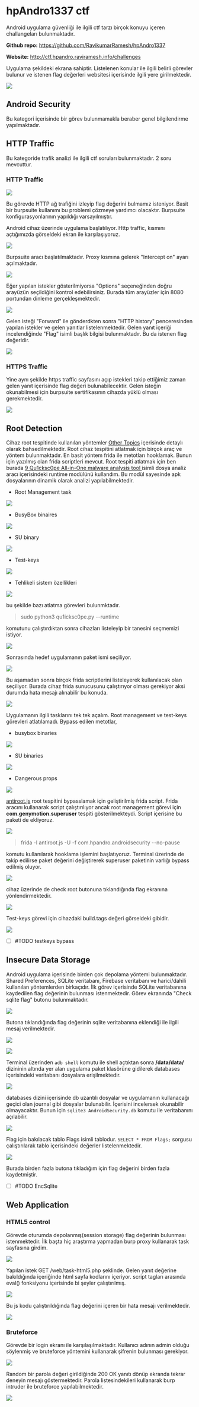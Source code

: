 # hpAndro1337 ctf

Android uygulama güvenliği ile ilgili ctf tarzı birçok konuyu içeren challangeları bulunmaktadır.

**Github repo:** https://github.com/RavikumarRamesh/hpAndro1337

**Website:** http://ctf.hpandro.raviramesh.info/challenges

Uygulama şekildeki ekrana sahiptir. Listelenen konular ile ilgili belirli görevler bulunur ve istenen flag değerleri websitesi içerisinde ilgili yere girilmektedir.

![](../../images/Pasted%20image%2020220326200341.png)


## Android Security
Bu kategori içerisinde bir görev bulunmamakla beraber genel bilgilendirme yapılmaktadır.

## HTTP Traffic
Bu kategoride trafik analizi ile ilgili ctf soruları bulunmaktadır. 2 soru mevcuttur.

### HTTP Traffic

![](../images/Pasted%20image%2020220326202459.png)

Bu görevde HTTP ağ trafiğini izleyip flag değerini bulmamız isteniyor. Basit bir burpsuite kullanımı bu problemi çözmeye yardımcı olacaktır. Burpsuite konfigurasyonlarının yapıldığı varsayılmıştır.

Android cihaz üzerinde uygulama başlatılıyor. Http traffic, kısmını açtığımızda görseldeki ekran ile karşılaşıyoruz.

![](../images/Pasted%20image%2020220327120957.png)

Burpsuite aracı başlatılmaktadır. Proxy kısmına gelerek "Intercept on" ayarı açılmaktadır.

![](../images/Pasted%20image%2020220327120704.png)

Eğer yapılan istekler gösterilmiyorsa "Options" seçeneğinden doğru arayüzün seçildiğini kontrol edebilirsiniz. Burada tüm arayüzler için 8080 portundan dinleme gerçekleşmektedir.

![](../images/Pasted%20image%2020220327122041.png)

Gelen isteği "Forward" ile gönderdkten sonra "HTTP history" penceresinden yapılan istekler ve gelen yanıtlar listelenmektedir. Gelen yanıt içeriği incelendiğinde "Flag" isimli başlık bilgisi bulunmaktadır. Bu da istenen flag değeridir.

![](../images/Pasted%20image%2020220327122553.png)

### HTTPS Traffic
Yine aynı şekilde https traffic sayfasını açıp istekleri takip ettiğimiz zaman gelen yanıt içerisinde flag değeri bulunabilecektir. Gelen isteğin okunabilmesi için burpsuite sertifikasının cihazda yüklü olması gerekmektedir.

![](../images/Pasted%20image%2020220327124350.png)

## Root Detection
Cihaz root tespitinde kullanılan yöntemler [Other Topics](../Android%20Security.md#Other%20Topics) içerisinde detaylı olarak bahsedilmektedir. Root cihaz tespitini atlatmak için birçok araç ve yöntem bulunmaktadır. En basit yöntem frida ile metotları hooklamak. Bunun için yazılmış olan frida scriptleri mevcut. 
Root tespiti atlatmak için ben burada [9 Qu1cksc0pe All-in-One malware analysis tool ](../Android%20Security.md#9%20Qu1cksc0pe%20All-in-One%20malware%20analysis%20tool) isimli dosya analiz aracı içerisindeki runtime modülünü kullandım. Bu modül sayesinde apk dosyalarının dinamik olarak analizi yapılabilmektedir.

- Root Management task

![](../images/Pasted%20image%2020220420041720.png)

- BusyBox binaires

![](../images/Pasted%20image%2020220420041823.png)

- SU binary 

![](../images/Pasted%20image%2020220420041916.png)

- Test-keys 

![](../images/Pasted%20image%2020220420044919.png)

- Tehlikeli sistem özellikleri

![](../images/Pasted%20image%2020220420050635.png)

bu şekilde bazı atlatma görevleri bulunmktadır.

>sudo python3 qu1icksc0pe.py --runtime

komutunu çalıştırdıktan sonra cihazları listeleyip bir tanesini seçmemizi istiyor.

![](../images/Pasted%20image%2020220420043413.png)

Sonrasında hedef uygulamanın paket ismi seçiliyor.

![](../images/Pasted%20image%2020220420043507.png)

Bu aşamadan sonra birçok frida scriptlerini listeleyerek kullanılacak olan seçiliyor. Burada cihaz frida sunucusunu çalıştırıyor olması gerekiyor aksi durumda hata mesajı alınabilir bu konuda.

![](../images/Pasted%20image%2020220420044610.png)

Uygulamanın ilgili tasklarını tek tek açalım. Root management ve test-keys görevleri atlatılamadı.
Bypass edilen metotlar,
- busybox binaries

![](../images/Pasted%20image%2020220420045111.png)

- SU binaries

![](../images/Pasted%20image%2020220420050242.png)

- Dangerous props

![](../images/Pasted%20image%2020220420045735.png)

[antiroot.js](https://gist.github.com/pich4ya/0b2a8592d3c8d5df9c34b8d185d2ea35) root tespitini bypasslamak için geliştirilmiş frida script. Frida aracını kullanarak script çalıştırılıyor ancak root management görevi için **com.genymotion.superuser** tespiti gösterilmekteydi. Script içerisine bu paketi de ekliyoruz.

![](../images/Pasted%20image%2020220420055356.png)

>frida -l antiroot.js -U -f com.hpandro.androidsecurity --no-pause

komutu kullanılarak hooklama işlemini başlatıyoruz. Terminal üzerinde de takip edilirse paket değerini değiştirerek superuser paketinin varlığı bypass edilmiş oluyor.

![](../images/Pasted%20image%2020220420055719.png)

cihaz üzerinde de check root butonuna tıklandığında flag ekranına yönlendirmektedir.

![](../images/Pasted%20image%2020220420055853.png)

Test-keys görevi için cihazdaki build.tags değeri görseldeki gibidir. 

![](../images/Pasted%20image%2020220420061748.png)

- [ ] #TODO testkeys bypass


## Insecure Data Storage
Android uygulama içerisinde birden çok depolama yöntemi bulunmaktadır. Shared Preferences, SQLite veritabanı, Firebase veritabanı ve harici/dahili kullanılan yöntemlerden birkaçıdır. 
İlk görev içerisinde SQLite veritabanına kaydedilen flag değerinin bulunması istenmektedir. Görev ekranında "Check sqlite flag" butonu bulunmaktadır.

![](../images/Pasted%20image%2020220501040840.png)

Butona tıklandığında flag değerinin sqlite veritabanına eklendiği ile ilgili mesaj verilmektedir.

![](../images/Pasted%20image%2020220501041003.png)

![](../images/Pasted%20image%2020220501041051.png)

Terminal üzerinden `adb shell` komutu ile shell açtıktan sonra **/data/data/** dizininin altında yer alan uygulama paket klasörüne gidilerek databases içerisindeki veritabanı dosyalara erişilmektedir.

![](../images/Pasted%20image%2020220501041612.png)

databases dizini içerisinde db uzantılı dosyalar ve uygulamanın kullanacağı geçici olan journal gibi dosyalar bulunabilir. İçerisini incelersek okunabilir olmayacaktır. Bunun için `sqlite3 AndroidSecurity.db` komutu ile veritabanını açılabilir.

![](../images/Pasted%20image%2020220501042328.png)

Flag için bakılacak tablo Flags isimli tablodur. `SELECT * FROM Flags;` sorgusu çalıştırılarak tablo içerisindeki değerler listelenmektedir.

![](../images/Pasted%20image%2020220501042524.png)

Burada birden fazla butona tıkladığım için flag değerini birden fazla kaydetmiştir. 

- [ ] #TODO EncSqlite

## Web Application
### HTML5 control
Görevde oturumda depolanmış(session storage) flag değerinin bulunması istenmektedir.  İlk başta hiç araştırma yapmadan burp proxy kullanarak task sayfasına girdim.

![](../images/Pasted%20image%2020220507064817.png)


Yapılan istek GET  /web/task-html5.php şeklinde. Gelen yanıt değerine bakıldığında içeriğinde html sayfa kodlarını içeriyor. script tagları arasında eval() fonksiyonu içerisinde bi şeyler çalıştırılmış.

![](../images/Pasted%20image%2020220507065420.png)

 Bu js kodu çalıştırıldığında flag değerini içeren bir hata mesajı verilmektedir.
 
![](../images/Pasted%20image%2020220507064557.png)

### Bruteforce
Görevde bir login ekranı ile karşılaşılmaktadır. Kullanıcı adının admin olduğu söylenmiş ve bruteforce yöntemini kullanarak şifrenin bulunması gerekiyor.

![](../images/Pasted%20image%2020220507065954.png)

Random bir parola değeri girildiğinde 200 OK yanıtı dönüp ekranda tekrar deneyin mesajı göstermektedir. Parola listesindekileri kullanarak burp intruder ile bruteforce yapılabilmektedir.

![](../images/Pasted%20image%2020220507071822.png)


